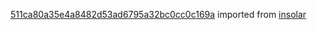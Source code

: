 [511ca80a35e4a8482d53ad6795a32bc0cc0c169a](https://github.com/insolar/insolar/commit/511ca80a35e4a8482d53ad6795a32bc0cc0c169a) imported from [insolar](https://github.com/insolar/insolar)

